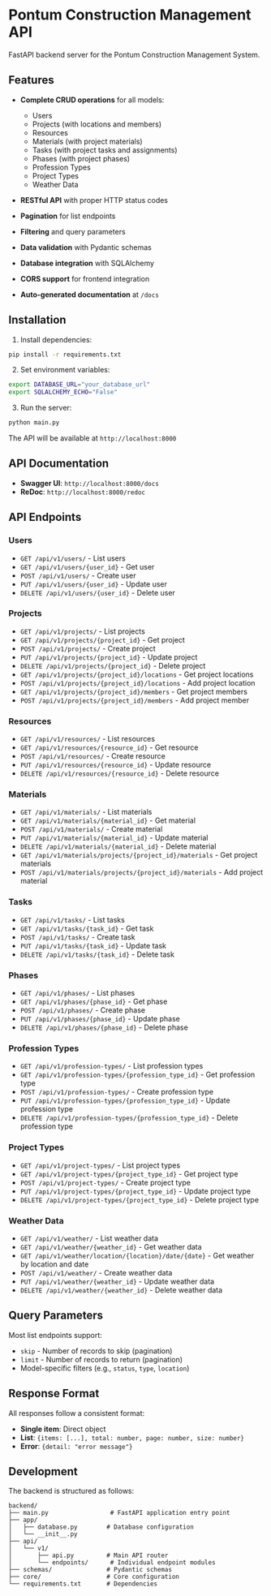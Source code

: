 # Pontum Construction Management API

FastAPI backend server for the Pontum Construction Management System.

## Features

- **Complete CRUD operations** for all models:
  - Users
  - Projects (with locations and members)
  - Resources
  - Materials (with project materials)
  - Tasks (with project tasks and assignments)
  - Phases (with project phases)
  - Profession Types
  - Project Types
  - Weather Data

- **RESTful API** with proper HTTP status codes
- **Pagination** for list endpoints
- **Filtering** and query parameters
- **Data validation** with Pydantic schemas
- **Database integration** with SQLAlchemy
- **CORS support** for frontend integration
- **Auto-generated documentation** at `/docs`

## Installation

1. Install dependencies:
```bash
pip install -r requirements.txt
```

2. Set environment variables:
```bash
export DATABASE_URL="your_database_url"
export SQLALCHEMY_ECHO="False"
```

3. Run the server:
```bash
python main.py
```

The API will be available at `http://localhost:8000`

## API Documentation

- **Swagger UI**: `http://localhost:8000/docs`
- **ReDoc**: `http://localhost:8000/redoc`

## API Endpoints

### Users
- `GET /api/v1/users/` - List users
- `GET /api/v1/users/{user_id}` - Get user
- `POST /api/v1/users/` - Create user
- `PUT /api/v1/users/{user_id}` - Update user
- `DELETE /api/v1/users/{user_id}` - Delete user

### Projects
- `GET /api/v1/projects/` - List projects
- `GET /api/v1/projects/{project_id}` - Get project
- `POST /api/v1/projects/` - Create project
- `PUT /api/v1/projects/{project_id}` - Update project
- `DELETE /api/v1/projects/{project_id}` - Delete project
- `GET /api/v1/projects/{project_id}/locations` - Get project locations
- `POST /api/v1/projects/{project_id}/locations` - Add project location
- `GET /api/v1/projects/{project_id}/members` - Get project members
- `POST /api/v1/projects/{project_id}/members` - Add project member

### Resources
- `GET /api/v1/resources/` - List resources
- `GET /api/v1/resources/{resource_id}` - Get resource
- `POST /api/v1/resources/` - Create resource
- `PUT /api/v1/resources/{resource_id}` - Update resource
- `DELETE /api/v1/resources/{resource_id}` - Delete resource

### Materials
- `GET /api/v1/materials/` - List materials
- `GET /api/v1/materials/{material_id}` - Get material
- `POST /api/v1/materials/` - Create material
- `PUT /api/v1/materials/{material_id}` - Update material
- `DELETE /api/v1/materials/{material_id}` - Delete material
- `GET /api/v1/materials/projects/{project_id}/materials` - Get project materials
- `POST /api/v1/materials/projects/{project_id}/materials` - Add project material

### Tasks
- `GET /api/v1/tasks/` - List tasks
- `GET /api/v1/tasks/{task_id}` - Get task
- `POST /api/v1/tasks/` - Create task
- `PUT /api/v1/tasks/{task_id}` - Update task
- `DELETE /api/v1/tasks/{task_id}` - Delete task

### Phases
- `GET /api/v1/phases/` - List phases
- `GET /api/v1/phases/{phase_id}` - Get phase
- `POST /api/v1/phases/` - Create phase
- `PUT /api/v1/phases/{phase_id}` - Update phase
- `DELETE /api/v1/phases/{phase_id}` - Delete phase

### Profession Types
- `GET /api/v1/profession-types/` - List profession types
- `GET /api/v1/profession-types/{profession_type_id}` - Get profession type
- `POST /api/v1/profession-types/` - Create profession type
- `PUT /api/v1/profession-types/{profession_type_id}` - Update profession type
- `DELETE /api/v1/profession-types/{profession_type_id}` - Delete profession type

### Project Types
- `GET /api/v1/project-types/` - List project types
- `GET /api/v1/project-types/{project_type_id}` - Get project type
- `POST /api/v1/project-types/` - Create project type
- `PUT /api/v1/project-types/{project_type_id}` - Update project type
- `DELETE /api/v1/project-types/{project_type_id}` - Delete project type

### Weather Data
- `GET /api/v1/weather/` - List weather data
- `GET /api/v1/weather/{weather_id}` - Get weather data
- `GET /api/v1/weather/location/{location}/date/{date}` - Get weather by location and date
- `POST /api/v1/weather/` - Create weather data
- `PUT /api/v1/weather/{weather_id}` - Update weather data
- `DELETE /api/v1/weather/{weather_id}` - Delete weather data

## Query Parameters

Most list endpoints support:
- `skip` - Number of records to skip (pagination)
- `limit` - Number of records to return (pagination)
- Model-specific filters (e.g., `status`, `type`, `location`)

## Response Format

All responses follow a consistent format:
- **Single item**: Direct object
- **List**: `{items: [...], total: number, page: number, size: number}`
- **Error**: `{detail: "error message"}`

## Development

The backend is structured as follows:
```
backend/
├── main.py                 # FastAPI application entry point
├── app/
│   ├── database.py        # Database configuration
│   └── __init__.py
├── api/
│   └── v1/
│       ├── api.py         # Main API router
│       └── endpoints/      # Individual endpoint modules
├── schemas/               # Pydantic schemas
├── core/                  # Core configuration
└── requirements.txt       # Dependencies
```
